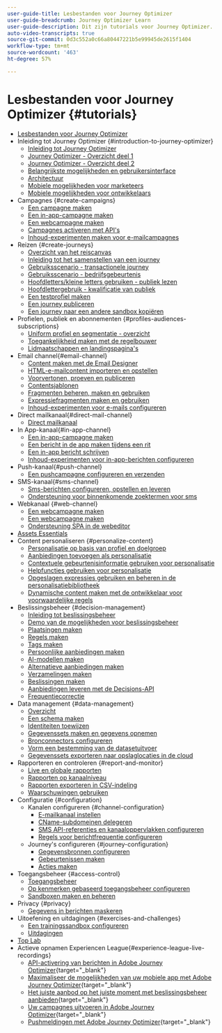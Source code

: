 ```yaml
---
user-guide-title: Lesbestanden voor Journey Optimizer
user-guide-breadcrumb: Journey Optimizer Learn
user-guide-description: Dit zijn tutorials voor Journey Optimizer.
auto-video-transcripts: true
source-git-commit: 0d3c552a0c66a80447221b5e99945de2615f1404
workflow-type: tm+mt
source-wordcount: '463'
ht-degree: 57%

---
```



# Lesbestanden voor Journey Optimizer {#tutorials}

+ [Lesbestanden voor Journey Optimizer](/help/overview.md)
+ Inleiding tot Journey Optimizer {#introduction-to-journey-optimizer}
   + [Inleiding tot Journey Optimizer](/help/introduction/introduction.md)
   + [Journey Optimizer - Overzicht deel 1](/help/introduction/journey-optimizer-overview-part-1.md)
   + [Journey Optimizer - Overzicht deel 2](/help/introduction/journey-optimizer-overview-part-2.md)
   + [Belangrijkste mogelijkheden en gebruikersinterface](/help/introduction/key-capabilities-and-user-interface.md)
   + [Architectuur](/help/introduction/architecture.md)
   + [Mobiele mogelijkheden voor marketeers](/help/channels/mobile-capabilities.md)
   + [Mobiele mogelijkheden voor ontwikkelaars](/help/channels/mobile-capabilities-for-developers.md)
+ Campagnes {#create-campaigns}
   + [Een campagne maken](/help/create-campaigns/create-a-campaign.md)
   + [Een in-app-campagne maken](/help/create-campaigns/in-app.md)
   + [Een webcampagne maken](https://experienceleague.adobe.com/docs/journey-optimizer-learn/tutorials/web-channel/create-a-web-campaign.html)
   + [Campagnes activeren met API&#39;s](/help/create-campaigns/api-triggered-campaigns.md)
   + [Inhoud-experimenten maken voor e-mailcampagnes](/help/create-campaigns/content-experiments.md)
+ Reizen {#create-journeys}
   + [Overzicht van het reiscanvas](/help/create-journeys/overview-over-the-journey-canvas.md)
   + [Inleiding tot het samenstellen van een journey](/help/create-journeys/introduction-to-building-a-journey.md)
   + [Gebruiksscenario - transactionele journey](/help/create-journeys/use-case-transactional-journey.md)
   + [Gebruiksscenario - bedrijfsgebeurtenis](/help/create-journeys/use-case-business-event.md)
   + [Hoofdletters/kleine letters gebruiken - publiek lezen](/help/create-journeys/use-case-read-audience.md)
   + [Hoofdlettergebruik - kwalificatie van publiek](/help/create-journeys/use-case-audience-qualification.md)
   + [Een testprofiel maken](/help/create-journeys/test-a-journey.md)
   + [Een journey publiceren](/help/create-journeys/publish-a-journey.md)
   + [Een journey naar een andere sandbox kopiëren](/help/create-journeys/copy-a-journey.md)
+ Profielen, publiek en abonnementen {#profiles-audiences-subscriptions}
   + [Uniform profiel en segmentatie - overzicht](/help/profiles-audiences-subscriptions/unified-profile-and-segmentation-overview.md)
   + [Toegankelijkheid maken met de regelbouwer](/help/profiles-audiences-subscriptions/create-audiences-using-the-rule-builder.md)
   + [Lidmaatschappen en landingspagina&#39;s](/help/subscriptions-and-landing-pages.md)
+ Email channel{#email-channel}
   + [Content maken met de Email Designer](/help/channels/create-content-with-the-email-designer.md)
   + [HTML-e-mailcontent importeren en opstellen](/help/channels/import-and-author-html-email-content.md)
   + [Voorvertonen, proeven en publiceren](/help/channels/preview-proof-and-publish.md)
   + [Contentsjablonen](/help/channels/content-templates.md)
   + [Fragmenten beheren, maken en gebruiken](/help/content-management/manage-author-use-fragments.md)
   + [Expressiefragmenten maken en gebruiken](/help/content-management/expression-fragments.md)
   + [Inhoud-experimenten voor e-mails configureren](/help/experimentation/content-experiments-for-emails.md)
+ Direct mailkanaal{#direct-mail-channel}
   + [Direct mailkanaal](/help/channels/direct-mail.md)
+ In App-kanaal{#in-app-channel}
   + [Een in-app-campagne maken](/help/channels/create-an-in-app-campaign.md)
   + [Een bericht in de app maken tijdens een rit](/help/channels/create-an-in-app-message-in-a-journey.md)
   + [Een in-app bericht schrijven](/help/channels/author-in-app-messages.md)
   + [Inhoud-experimenten voor in-app-berichten configureren](/help/experimentation/content-experiments-for-in-app-messages.md)
+ Push-kanaal{#push-channel}
   + [Een pushcampagne configureren en verzenden](/help/channels/create-a-push-campaign.md)
+ SMS-kanaal{#sms-channel}
   + [Sms-berichten configureren, opstellen en leveren](/help/channels/author-sms-messages.md)
   + [Ondersteuning voor binnenkomende zoektermen voor sms](/help/channels/inbound-keyword-support-for-sms.md)
+ Webkanaal {#web-channel}
   + [Een webcampagne maken](/help/channels/create-a-web-campaign.md)
   + [Een webcampagne maken](/help/channels/author-a-web-campaign.md)
   + [Ondersteuning SPA in de webeditor](/help/channels/singel-page-application-support.md)
+ [Assets Essentials](/help/assets-essentials-overview.md)
+ Content personaliseren {#personalize-content}
   + [Personalisatie op basis van profiel en doelgroep](/help/personalize-content/profile-and-audience-membership-based-personalization.md)
   + [Aanbiedingen toevoegen als personalisatie](/help/personalize-content/add-offer-decisioning-to-messages.md)
   + [Contextuele gebeurtenisinformatie gebruiken voor personalisatie](/help/personalize-content/use-contextual-event-information-for-personalization.md)
   + [Helpfuncties gebruiken voor personalisatie](/help/personalize-content/use-helper-functions-for-personalization.md)
   + [Opgeslagen expressies gebruiken en beheren in de personalisatiebibliotheek](/help/personalize-content/use-and-manage-saved-expressions-in-personalization-library.md)
   + [Dynamische content maken met de ontwikkelaar voor voorwaardelijke regels](/help/personalize-content/create-dynamic-content.md)
+ Beslissingsbeheer {#decision-management}
   + [Inleiding tot beslissingsbeheer](/help/decision-management/introduction-to-decision-management.md)
   + [Demo van de mogelijkheden voor beslissingsbeheer](/help/decision-management/demo-of-decision-management-capabilities.md)
   + [Plaatsingen maken](/help/decision-management/create-placements.md)
   + [Regels maken](/help/decision-management/create-rules.md)
   + [Tags maken](/help/decision-management/create-tags.md)
   + [Persoonlijke aanbiedingen maken](/help/decision-management/create-personalized-offers.md)
   + [AI-modellen maken](/help/decision-management/create-ai-models.md)
   + [Alternatieve aanbiedingen maken](/help/decision-management/create-fallback-offers.md)
   + [Verzamelingen maken](/help/decision-management/create-collections.md)
   + [Beslissingen maken](/help/decision-management/create-decisions.md)
   + [Aanbiedingen leveren met de Decisions-API](/help/decision-management/deliver-offers-with-the-decisions-api.md)
   + [Frequentiecorrectie](/help/decision-management/frequency-capping.md)
+ Data management {#data-management}
   + [Overzicht](/help/data-management/set-up-data-overview.md)
   + [Een schema maken](/help/data-management/create-schema.md)
   + [Identiteiten toewijzen](/help/data-management/map-identities.md)
   + [Gegevenssets maken en gegevens opnemen](/help/data-management/create-datasets-and-ingest-data.md)
   + [Bronconnectors configureren](/help/data-management/configure-source-connectors.md)
   + [Vorm een bestemming van de datasetuitvoer](/help/data-management/configure-dataset-export-destination.md)
   + [Gegevenssets exporteren naar opslaglocaties in de cloud](/help/data-management/export-datasets.md)
+ Rapporteren en controleren {#report-and-monitor}
   + [Live en globale rapporten](/help/report-and-monitor/live-and-global-reports.md)
   + [Rapporten op kanaalniveau](/help/report-and-monitor/channel-level-reports.md)
   + [Rapporten exporteren in CSV-indeling](/help/report-and-monitor/export-reports-in-csv-format.md)
   + [Waarschuwingen gebruiken](/help/administration/alerts.md)
+ Configuratie {#configuration}
   + Kanalen configureren {#channel-configuration}
      + [E-mailkanaal instellen](/help/set-up-channels/set-up-email-channel.md)
      + [CName-subdomeinen delegeren](/help/set-up-channels/delegate-cname-subdomains.md)
      + [SMS API-referenties en kanaaloppervlakken configureren](/help/set-up-channels/set-up-sms-channel.md)
      + [Regels voor berichtfrequentie configureren](/help/administration/configure-frequency-rules.md)
   + Journey&#39;s configureren {#journey-configuration}
      + [Gegevensbronnen configureren](/help/set-up-journeys/configure-data-sources.md)
      + [Gebeurtenissen maken](/help/set-up-journeys/create-events.md)
      + [Acties maken](/help/set-up-journeys/create-actions.md)
+ Toegangsbeheer {#access-control}
   + [Toegangsbeheer](/help/set-up-access/access-management.md)
   + [Op kenmerken gebaseerd toegangsbeheer configureren](/help/administration/attribute-based-access-control.md)
   + [Sandboxen maken en beheren](/help/set-up-access/create-and-manage-sandboxes.md)
+ Privacy {#privacy}
   + [Gegevens in berichten maskeren](/help/privacy/mask-data-in-messages.md)
+ Uitoefening en uitdagingen {#exercises-and-challenges}
   + [Een trainingssandbox configureren](https://experienceleague.adobe.com/docs/journey-optimizer-learn/configure-a-training-sandbox/introduction-and-prerequisites.html)
   + [Uitdagingen](https://experienceleague.adobe.com/docs/journey-optimizer-learn/challenges/introduction-and-prerequisites.html)
+ [Top Lab](/help/summit-lab-731/l731-assets.md)
+ Actieve opnamen Experiencen League{#experience-league-live-recordings}
   + [API-activering van berichten in Adobe Journey Optimizer](https://experienceleague.adobe.com/docs/events/experience-league-live-recordings/episodes/exl-live-episode-8-23-23.html?lang=en){target="_blank"}
   + [Maximaliseer de mogelijkheden van uw mobiele app met Adobe Journey Optimizer](https://experienceleague.adobe.com/docs/events/experience-league-live-recordings/episodes/exl-live-episode-5-24-23.html?lang=en){target="_blank"}
   + [Het juiste aanbod op het juiste moment met beslissingsbeheer aanbieden](https://experienceleague.adobe.com/docs/events/experience-league-live-recordings/episodes/exl-live-episode-10-25-22.html?lang=en){target="_blank"}
   + [Uw campagnes uitvoeren in Adobe Journey Optimizer](https://experienceleague.adobe.com/docs/events/experience-league-live-recordings/episodes/exl-live-episode-09-22-22.html?lang=en){target="_blank"}
   + [Pushmeldingen met Adobe Journey Optimizer](https://experienceleague.adobe.com/docs/events/experience-league-live-recordings/episodes/exl-live-episode-05-12-22.html?lang=en){target="_blank"}
